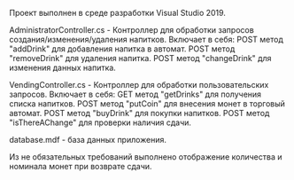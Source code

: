 Проект выполнен в среде разработки Visual Studio 2019.

AdministratorController.cs - Контроллер для обработки запросов создания/изменения/удаления напитков.
Включает в себя:
	POST метод "addDrink" для добавления напитка в автомат.
	POST метод "removeDrink" для удаления напитка.
	POST метод "changeDrink" для изменения данных напитка.

VendingController.cs - Контроллер для обработки пользовательских запросов.
Включает в себя:
	GET метод "getDrinks" для получения списка напитков.
	POST метод "putCoin" для внесения монет в торговый автомат.
	POST метод "buyDrink" для покупки напитков.
	POST метод "isThereAChange" для проверки наличия сдачи.
	
database.mdf - база данных приложения.

Из не обязательных требований выполнено отображение количества и номинала монет при возврате сдачи.
